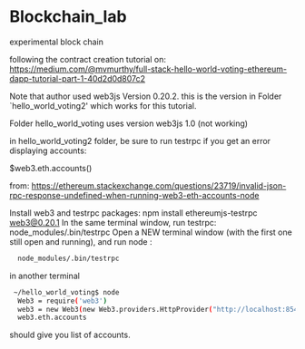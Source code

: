 # Blockchain_lab
experimental block chain

following the contract creation tutorial on:
https://medium.com/@mvmurthy/full-stack-hello-world-voting-ethereum-dapp-tutorial-part-1-40d2d0d807c2


Note that author used web3js Version 0.20.2. 
this is the version in Folder `hello_world_voting2' which works for 
this tutorial.

Folder hello_world_voting uses version web3js 1.0 (not working)

in hello_world_voting2 folder, be sure to run testrpc if you get an error displaying accounts: 

$web3.eth.accounts()


from: https://ethereum.stackexchange.com/questions/23719/invalid-json-rpc-response-undefined-when-running-web3-eth-accounts-node

Install web3 and testrpc packages: npm install ethereumjs-testrpc web3@0.20.1 In the same terminal window, run testrpc: node_modules/.bin/testrpc Open a NEW terminal window (with the first one still open and running), and run node :
```bash
  node_modules/.bin/testrpc 
```
in another terminal

```bash
 ~/hello_world_voting$ node
  Web3 = require('web3')
  web3 = new Web3(new Web3.providers.HttpProvider("http://localhost:8545"));
  web3.eth.accounts
```
should give you list of accounts.
 

